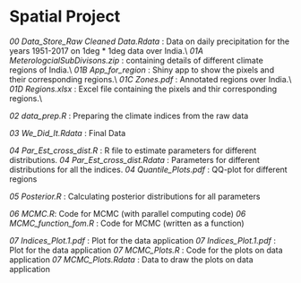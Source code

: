 # Spatial Project
*00 Data_Store_Raw Cleaned Data.Rdata* : Data on daily precipitation for the years 1951-2017 on 1deg * 1deg data over India.\\
*01A MeterologcialSubDivisons.zip* : containing details of different climate regions of India.\\
*01B App_for_region* : Shiny app to show the pixels and their corresponding regions.\\
*01C Zones.pdf* : Annotated regions over India.\\
*01D Regions.xlsx* : Excel file containing the pixels and thir corresponding regions.\\


*02 data_prep.R* : Preparing the climate indices from the raw data


*03 We_Did_It.Rdata* : Final Data


*04 Par_Est_cross_dist.R* : R file to estimate parameters for different distributions.
*04 Par_Est_cross_dist.Rdata* : Parameters for different distributions for all the indices.
*04 Quantile_Plots.pdf* : QQ-plot for different regions


*05 Posterior.R* : Calculating posterior distributions for all parameters


*06 MCMC.R*: Code for MCMC (with parallel computing code)
*06 MCMC_function_fom.R* : Code for MCMC (written as a function)

*07 Indices_Plot.1.pdf* : Plot for the data application
*07 Indices_Plot.1.pdf* : Plot for the data application
*07 MCMC_Plots.R* : Code for the plots on data application
*07 MCMC_Plots.Rdata* : Data to draw the plots on data application

